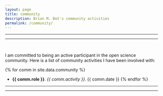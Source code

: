 ```yaml
---
layout: page
title: community
description: Brian M. Bot's community activities
permalink: /community/
---
```


***
***
<br>

I am committed to being an active participant in the open science community. Here is a list of community activities I have been involved with:

{% for comm in site.data.community %}
- **{{ comm.role }}**. *{{ comm.activity }}*. {{ comm.date }}
{% endfor %}

***
***
